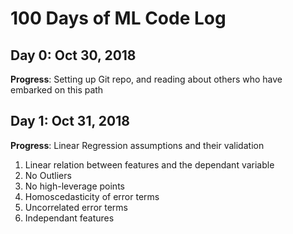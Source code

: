 # 100 Days of ML Code Log

## Day 0: Oct 30, 2018 

**Progress**: Setting up Git repo, and reading about others who have embarked on this path

## Day 1: Oct 31, 2018

**Progress**: Linear Regression assumptions and their validation
1. Linear relation between features and the dependant variable
2. No Outliers
3. No high-leverage points
4. Homoscedasticity of error terms
5. Uncorrelated error terms
6. Independant features
